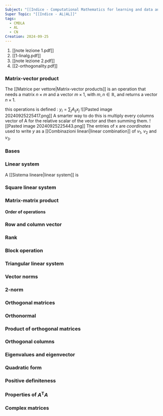```yaml
---
Subject: "[[Indice - Computational Mathematics for learning and data analysis|CMLDA]]"
Super Topic: "[[Indice - AL|AL]]"
tags:
  - CMDLA
  - AL
  - CN
Creation: 2024-09-25
---
```

1. [[note lezione 1.pdf]]
2. [[1-linalg.pdf]]
3. [[note lezione 2.pdf]]
4. [[2-orthogonality.pdf]]

### Matrix-vector product

The [[Matrice per vettore|Matrix-vector products]] is an operation that needs a matrix $n\times m$ and a vector $m\times 1$, with $m,n\in \mathbb{R}$, and returns a vector $n\times 1$.

this operations is defined : $y_{i}=\sum_{j}A_{ij}x_{j}$
![[Pasted image 20240925225417.png]]
A smarter way to do this is multiply every columns vector of A for the relative scalar of the vector and then summing them.
![[Pasted image 20240925225443.png]]
The entries of x are *coordinates* used to write $y$ as a [[Combinazioni lineari|linear combination]] of $v_{1}$, $v_{2}$ and $v_{3}$.

### Bases


### Linear system
A [[Sistema lineare|linear system]] is


### Square linear system



### Matrix-matrix product



#### Order of operations


### Row and column vector


### Rank



### Block operation



### Triangular linear system


### Vector norms



### 2-norm



### Orthogonal matrices


### Orthonormal



### Product of orthogonal matrices



### Orthogonal columns



### Eigenvalues and eigenvector


### Quadratic form



### Positive definiteness



### Properties of $A^\mathrm{T}A$



### Complex matrices
